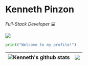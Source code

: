 # Kenneth Pinzon

*Full-Stack Developer 💻*  

![](https://komarev.com/ghpvc/?username=thehubisgitted&color=orange)

```python
print("Welcome to my profile!")
```
| <img align="center" src="https://github-readme-stats.vercel.app/api?username=thehubisgitted&show_icons=true&include_all_commits=true&theme=buefy&hide_border=true" alt="Kenneth's github stats" /></a> | <img align="center" src="https://github-readme-stats.vercel.app/api/top-langs/?username=thehubisgitted&layout=compact&theme=buefy&hide_border=true" /></a> |
| ------------- | ------------- |

